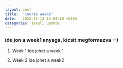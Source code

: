 ```yaml
---
layout: post
title:  "Course weeks"
date:   2022-11-12 14:04:18 +0100
categories: jekyll update
---
```

### ide jon a week1 anyaga, kicsit megformazva :-)

1. Week 1
Ide johet a week 1

2. Week 2
Ide johet a week2

